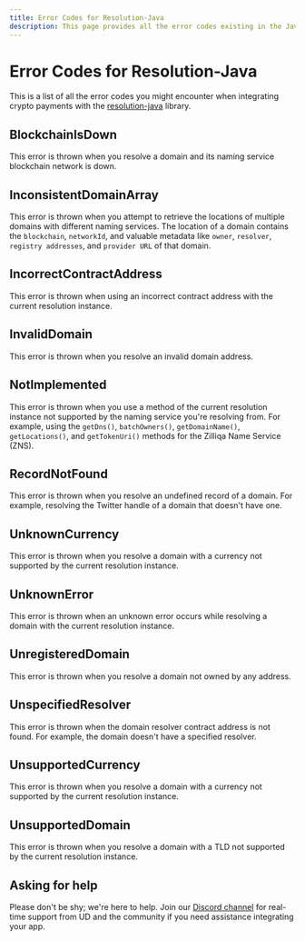 ```yaml
---
title: Error Codes for Resolution-Java
description: This page provides all the error codes existing in the Java Resolution Library.
---
```


# Error Codes for Resolution-Java

This is a list of all the error codes you might encounter when integrating crypto payments with the [resolution-java](https://github.com/unstoppabledomains/resolution-java) library.

## BlockchainIsDown

This error is thrown when you resolve a domain and its naming service blockchain network is down.

## InconsistentDomainArray

This error is thrown when you attempt to retrieve the locations of multiple domains with different naming services. The location of a domain contains the `blockchain`, `networkId`, and valuable metadata like `owner`, `resolver`, `registry addresses`, and `provider URL` of that domain.

## IncorrectContractAddress

This error is thrown when using an incorrect contract address with the current resolution instance.

## InvalidDomain

This error is thrown when you resolve an invalid domain address.

## NotImplemented

This error is thrown when you use a method of the current resolution instance not supported by the naming service you're resolving from. For example, using the `getDns()`, `batchOwners()`, `getDomainName()`, `getLocations()`, and `getTokenUri()` methods for the Zilliqa Name Service (ZNS).

## RecordNotFound

This error is thrown when you resolve an undefined record of a domain. For example, resolving the Twitter handle of a domain that doesn't have one.

## UnknownCurrency

This error is thrown when you resolve a domain with a currency not supported by the current resolution instance.

## UnknownError

This error is thrown when an unknown error occurs while resolving a domain with the current resolution instance.

## UnregisteredDomain

This error is thrown when you resolve a domain not owned by any address.

## UnspecifiedResolver

This error is thrown when the domain resolver contract address is not found. For example, the domain doesn't have a specified resolver.

## UnsupportedCurrency

This error is thrown when you resolve a domain with a currency not supported by the current resolution instance.

## UnsupportedDomain

This error is thrown when you resolve a domain with a TLD not supported by the current resolution instance.

## Asking for help

Please don't be shy; we're here to help. Join our [Discord channel](https://discord.gg/b6ZVxSZ9Hn) for real-time support from UD and the community if you need assistance integrating your app.
